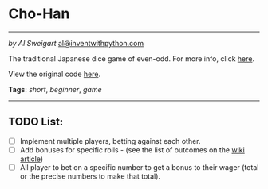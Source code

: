 # Cho-Han
___
_by Al Sweigart_ [al@inventwithpython.com](mailto:al@inventwithpython.com)

The traditional Japanese dice game of even-odd. For more info, click [here](https://en.wikipedia.org/wiki/Ch%C5%8D-han).

View the original code [here](https://nostarch.com/big-book-small-python-projects).

**Tags**: _short_, _beginner_, _game_

___

## TODO List:

* [ ] Implement multiple players, betting against each other.
* [ ] Add bonuses for specific rolls - (see the list of outcomes on the [wiki article](https://en.wikipedia.org/wiki/Ch%C5%8D-han#Gameplay))
* [ ] All player to bet on a specific number to get a bonus to their wager (total or the precise numbers to make that total).